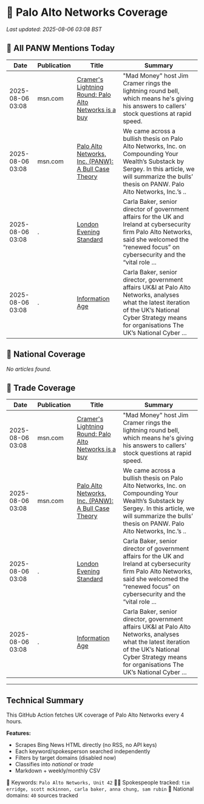 # 🔐 Palo Alto Networks Coverage

_Last updated: 2025-08-06 03:08 BST_

## 📌 All PANW Mentions Today

| Date | Publication | Title | Summary |
|------|-------------|--------|---------|
| 2025-08-06 03:08 | msn.com | [Cramer's Lightning Round: Palo Alto Networks is a buy](https://www.msn.com/en-us/money/markets/cramer-s-lightning-round-palo-alto-networks-is-a-buy/ar-AA1JYnpF?ocid=BingNewsVerp) | "Mad Money" host Jim Cramer rings the lightning round bell, which means he's giving his answers to callers' stock questions at rapid speed. |
| 2025-08-06 03:08 | msn.com | [Palo Alto Networks, Inc. (PANW): A Bull Case Theory](https://www.msn.com/en-us/money/economy/palo-alto-networks-inc-panw-a-bull-case-theory/ar-AA1JXQQ6?ocid=BingNewsVerp) | We came across a bullish thesis on Palo Alto Networks, Inc. on Compounding Your Wealth’s Substack by Sergey. In this article, we will summarize the bulls’ thesis on PANW. Palo Alto Networks, Inc.’s .. |
| 2025-08-06 03:08 | . | [London Evening Standard](/news/search?q=site%3awww.standard.co.uk&FORM=NWBCLM) | Carla Baker, senior director of government affairs for the UK and Ireland at cybersecurity firm Palo Alto Networks, said she welcomed the “renewed focus” on cybersecurity and the “vital role ... |
| 2025-08-06 03:08 | . | [Information Age](/news/search?q=site%3awww.information-age.com&FORM=NWBCLM) | Carla Baker, senior director, government affairs UK&I at Palo Alto Networks, analyses what the latest iteration of the UK’s National Cyber Strategy means for organisations The UK’s National Cyber ... |

## 📰 National Coverage

_No articles found._

## 📘 Trade Coverage

| Date | Publication | Title | Summary |
|------|-------------|--------|---------|
| 2025-08-06 03:08 | msn.com | [Cramer's Lightning Round: Palo Alto Networks is a buy](https://www.msn.com/en-us/money/markets/cramer-s-lightning-round-palo-alto-networks-is-a-buy/ar-AA1JYnpF?ocid=BingNewsVerp) | "Mad Money" host Jim Cramer rings the lightning round bell, which means he's giving his answers to callers' stock questions at rapid speed. |
| 2025-08-06 03:08 | msn.com | [Palo Alto Networks, Inc. (PANW): A Bull Case Theory](https://www.msn.com/en-us/money/economy/palo-alto-networks-inc-panw-a-bull-case-theory/ar-AA1JXQQ6?ocid=BingNewsVerp) | We came across a bullish thesis on Palo Alto Networks, Inc. on Compounding Your Wealth’s Substack by Sergey. In this article, we will summarize the bulls’ thesis on PANW. Palo Alto Networks, Inc.’s .. |
| 2025-08-06 03:08 | . | [London Evening Standard](/news/search?q=site%3awww.standard.co.uk&FORM=NWBCLM) | Carla Baker, senior director of government affairs for the UK and Ireland at cybersecurity firm Palo Alto Networks, said she welcomed the “renewed focus” on cybersecurity and the “vital role ... |
| 2025-08-06 03:08 | . | [Information Age](/news/search?q=site%3awww.information-age.com&FORM=NWBCLM) | Carla Baker, senior director, government affairs UK&I at Palo Alto Networks, analyses what the latest iteration of the UK’s National Cyber Strategy means for organisations The UK’s National Cyber ... |


---

## Technical Summary

This GitHub Action fetches UK coverage of Palo Alto Networks every 4 hours.

**Features:**
- Scrapes Bing News HTML directly (no RSS, no API keys)
- Each keyword/spokesperson searched independently
- Filters by target domains (disabled now)
- Classifies into _national_ or _trade_
- Markdown + weekly/monthly CSV

📌 Keywords: `Palo Alto Networks, Unit 42`
🧑‍💼 Spokespeople tracked: `tim erridge, scott mckinnon, carla baker, anna chung, sam rubin`
📰 National domains: `40` sources tracked

